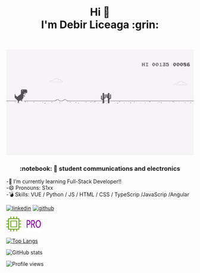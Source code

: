 <div align="center">
  <h1> Hi 👋<br>
   I'm Debir Liceaga :grin: </h1> <br>
  
  ![I am GitHub Readme Generator's creator](https://github.com/S1xx25/S1xx25/blob/main/Baner/giphy.gif) <br>
  
</div>
<div align="center">
  <h3>
:notebook: 📡 student communications and electronics <br>
  </h3>
  </div>
  
  -🌱 I’m currently learning Full-Stack Developer!! <br>
  -😄 Pronouns: S1xx <br>
  -💣 Skills: VUE  / Python / JS / HTML / CSS / TypeScrip /JavaScrip /Angular   <br>

[<img src='https://cdn.jsdelivr.net/npm/simple-icons@3.0.1/icons/linkedin.svg' alt='linkedin' height='40'>](https://www.linkedin.com/in/debir-liceaga-921b6a229/) 
[<img src='https://cdn.jsdelivr.net/npm/simple-icons@3.0.1/icons/github.svg' alt='github' height='40'>](https://github.com/S1xx25)  

<a href='https://docs.github.com/en/developers'><img src='https://raw.githubusercontent.com/acervenky/animated-github-badges/master/assets/devbadge.gif' width='40' height='40'></a> <a href='https://github.com/pricing'><img src='https://raw.githubusercontent.com/acervenky/animated-github-badges/master/assets/pro.gif' width='40' height='40'></a> 

[![Top Langs](https://github-readme-stats.vercel.app/api/top-langs/?username=S1xx25)](https://github.com/anuraghazra/github-readme-stats)

![GitHub stats](https://github-readme-stats.vercel.app/api?username=S1xx25&show_icons=true)  

![Profile views](https://gpvc.arturio.dev/S1xx25)  
